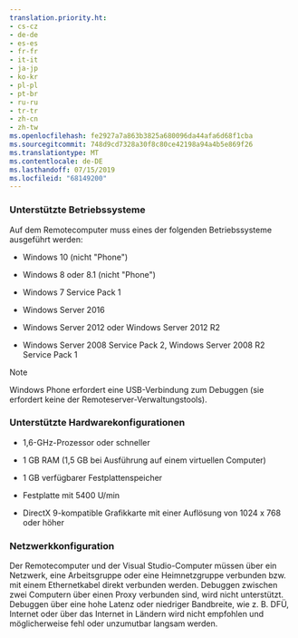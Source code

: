 ```yaml
---
translation.priority.ht:
- cs-cz
- de-de
- es-es
- fr-fr
- it-it
- ja-jp
- ko-kr
- pl-pl
- pt-br
- ru-ru
- tr-tr
- zh-cn
- zh-tw
ms.openlocfilehash: fe2927a7a863b3825a680096da44afa6d68f1cba
ms.sourcegitcommit: 748d9cd7328a30f8c80ce42198a94a4b5e869f26
ms.translationtype: MT
ms.contentlocale: de-DE
ms.lasthandoff: 07/15/2019
ms.locfileid: "68149200"
---
```

### <a name="supported-operating-systems"></a>Unterstützte Betriebssysteme  

Auf dem Remotecomputer muss eines der folgenden Betriebssysteme ausgeführt werden:  
  
- Windows 10 (nicht "Phone")
  
- Windows 8 oder 8.1 (nicht "Phone")
  
- Windows 7 Service Pack 1  

- Windows Server 2016
  
- Windows Server 2012 oder Windows Server 2012 R2  
  
- Windows Server 2008 Service Pack 2, Windows Server 2008 R2 Service Pack 1

> [!NOTE]
> Windows Phone erfordert eine USB-Verbindung zum Debuggen (sie erfordert keine der Remoteserver-Verwaltungstools).
  
### <a name="supported-hardware-configurations"></a>Unterstützte Hardwarekonfigurationen  
  
- 1,6-GHz-Prozessor oder schneller  
  
- 1 GB RAM (1,5 GB bei Ausführung auf einem virtuellen Computer)  
  
- 1 GB verfügbarer Festplattenspeicher  
  
- Festplatte mit 5400 U/min  
  
- DirectX 9-kompatible Grafikkarte mit einer Auflösung von 1024 x 768 oder höher  
  
### <a name="network-configuration"></a>Netzwerkkonfiguration  

Der Remotecomputer und der Visual Studio-Computer müssen über ein Netzwerk, eine Arbeitsgruppe oder eine Heimnetzgruppe verbunden bzw. mit einem Ethernetkabel direkt verbunden werden. Debuggen zwischen zwei Computern über einen Proxy verbunden sind, wird nicht unterstützt. Debuggen über eine hohe Latenz oder niedriger Bandbreite, wie z. B. DFÜ, Internet oder über das Internet in Ländern wird nicht empfohlen und möglicherweise fehl oder unzumutbar langsam werden.